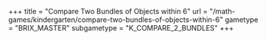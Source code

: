 +++
title = "Compare Two Bundles of Objects within 6"
url = "/math-games/kindergarten/compare-two-bundles-of-objects-within-6"
gametype = "BRIX_MASTER"
subgametype = "K_COMPARE_2_BUNDLES"
+++